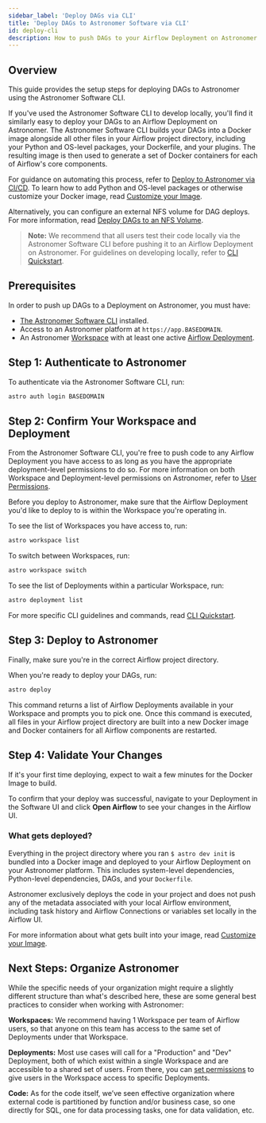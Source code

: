 ```yaml
---
sidebar_label: 'Deploy DAGs via CLI'
title: 'Deploy DAGs to Astronomer Software via CLI'
id: deploy-cli
description: How to push DAGs to your Airflow Deployment on Astronomer Software using the Astronomer Software CLI.
---
```


## Overview

This guide provides the setup steps for deploying DAGs to Astronomer using the Astronomer Software CLI.

If you've used the Astronomer Software CLI to develop locally, you'll find it similarly easy to deploy your DAGs to an Airflow Deployment on Astronomer. The Astronomer Software CLI builds your DAGs into a Docker image alongside all other files in your Airflow project directory, including your Python and OS-level packages, your Dockerfile, and your plugins. The resulting image is then used to generate a set of Docker containers for each of Airflow's core components.

For guidance on automating this process, refer to [Deploy to Astronomer via CI/CD](ci-cd.md). To learn how to add Python and OS-level packages or otherwise customize your Docker image, read [Customize your Image](customize-image.md).

Alternatively, you can configure an external NFS volume for DAG deploys. For more information, read [Deploy DAGs to an NFS Volume](deploy-nfs.md).

> **Note:** We recommend that all users test their code locally via the Astronomer Software CLI before pushing it to an Airflow Deployment on Astronomer. For guidelines on developing locally, refer to [CLI Quickstart](cli-quickstart.md).

## Prerequisites

In order to push up DAGs to a Deployment on Astronomer, you must have:

* [The Astronomer Software CLI](cli-quickstart.md) installed.
* Access to an Astronomer platform at `https://app.BASEDOMAIN`.
* An Astronomer [Workspace](manage-workspaces.md) with at least one active [Airflow Deployment](configure-deployment.md).

## Step 1: Authenticate to Astronomer

To authenticate via the Astronomer Software CLI, run:

```sh
astro auth login BASEDOMAIN
```

## Step 2: Confirm Your Workspace and Deployment

From the Astronomer Software CLI, you're free to push code to any Airflow Deployment you have access to as long as you have the appropriate deployment-level permissions to do so. For more information on both Workspace and Deployment-level permissions on Astronomer, refer to [User Permissions](workspace-permissions.md).

Before you deploy to Astronomer, make sure that the Airflow Deployment you'd like to deploy to is within the Workspace you're operating in.

To see the list of Workspaces you have access to, run:

```sh
astro workspace list
```

To switch between Workspaces, run:

```sh
astro workspace switch
```

To see the list of Deployments within a particular Workspace, run:

```sh
astro deployment list
```

For more specific CLI guidelines and commands, read [CLI Quickstart](cli-quickstart.md).

## Step 3: Deploy to Astronomer

Finally, make sure you're in the correct Airflow project directory.

When you're ready to deploy your DAGs, run:

```sh
astro deploy
```

This command returns a list of Airflow Deployments available in your Workspace and prompts you to pick one. Once this command is executed, all files in your Airflow project directory are built into a new Docker image and Docker containers for all Airflow components are restarted.

## Step 4: Validate Your Changes

If it's your first time deploying, expect to wait a few minutes for the Docker Image to build.

To confirm that your deploy was successful, navigate to your Deployment in the Software UI and click **Open Airflow** to see your changes in the Airflow UI.

### What gets deployed?

Everything in the project directory where you ran `$ astro dev init` is bundled into a Docker image and deployed to your Airflow Deployment on your Astronomer platform. This includes system-level dependencies, Python-level dependencies, DAGs, and your `Dockerfile`.

Astronomer exclusively deploys the code in your project and does not push any of the metadata associated with your local Airflow environment, including task history and Airflow Connections or variables set locally in the Airflow UI.

For more information about what gets built into your image, read [Customize your Image](customize-image.md).

## Next Steps: Organize Astronomer

While the specific needs of your organization might require a slightly different structure than what's described here, these are some general best practices to consider when working with Astronomer:

**Workspaces:** We recommend having 1 Workspace per team of Airflow users, so that anyone on this team has access to the same set of Deployments under that Workspace.

**Deployments:** Most use cases will call for a "Production" and "Dev" Deployment, both of which exist within a single Workspace and are accessible to a shared set of users. From there, you can [set permissions](workspace-permissions.md) to give users in the Workspace access to specific Deployments.

**Code:** As for the code itself, we’ve seen effective organization where external code is partitioned by function and/or business case, so one directly for SQL, one for data processing tasks, one for data validation, etc.

